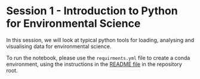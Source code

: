 # Session 1 - Introduction to Python for Environmental Science

In this session, we will look at typical python tools for loading, analysing and visualising data for environmental science.

To run the notebook, please use the `requirments.yml` file to  create a conda environment, using the instructions in the [README file](../README.md)  in the repository root.
